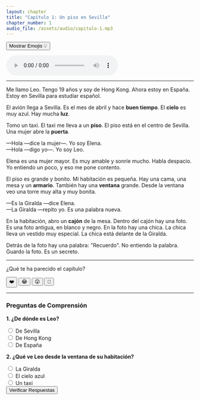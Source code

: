 ```yaml
---
layout: chapter
title: "Capítulo 1: Un piso en Sevilla"
chapter_number: 1
audio_file: /assets/audio/capitulo-1.mp3
---
```


<!-- Botón para mostrar/ocultar Emojis -->
<button id="emoji-toggle" class="emoji-toggle-button">Mostrar Emojis 💡</button>

<!-- Reproductor de Audio -->
<div class="audio-player">
    <audio controls src="{{ page.audio_file }}">
        Tu navegador no soporta el audio.
    </audio>
</div>

<hr>

<!-- Texto del Capítulo con Glosas y Emojis -->
<p>Me llamo Leo. Tengo 19 años y soy de Hong Kong. Ahora estoy en España. Estoy en Sevilla para estudiar español.</p>

<p>El <span class="emoji-word" data-emoji="✈️">avión</span> llega a Sevilla. Es el mes de abril y hace <strong><span class="glosa" data-definicion="good weather">buen tiempo</span></strong>. El <strong><span class="glosa" data-definicion="sky">cielo</span></strong> es muy azul. Hay mucha <strong><span class="glosa" data-definicion="light">luz</span></strong>.</p>

<p>Tomo un <span class="emoji-word" data-emoji="🚕">taxi</span>. El taxi me lleva a un <strong><span class="glosa" data-definicion="apartment / flat">piso</span></strong>. El piso está en el centro de Sevilla. Una mujer abre la <strong><span class="glosa" data-definicion="door">puerta</span></strong>.</p>

<p>—Hola —dice la mujer—. Yo soy Elena.<br>—Hola —digo yo—. Yo soy Leo.</p>

<p>Elena es una mujer mayor. Es muy amable y sonríe mucho. Habla despacio. Yo entiendo un poco, y eso me pone contento.</p>

<p>El piso es grande y bonito. Mi habitación es pequeña. Hay una <span class="emoji-word" data-emoji="🛏️">cama</span>, una <span class="emoji-word" data-emoji="🪑">mesa</span> y un <strong><span class="glosa" data-definicion="wardrobe / closet">armario</span></strong>. También hay una <strong><span class="glosa" data-definicion="window">ventana</span></strong> grande. Desde la ventana veo una torre muy alta y muy bonita.</p>

<p>—Es la Giralda —dice Elena.<br>—La Giralda —repito yo. Es una palabra nueva.</p>

<p>En la habitación, abro un <strong><span class="glosa" data-definicion="drawer">cajón</span></strong> de la mesa. Dentro del cajón hay una <span class="emoji-word" data-emoji="🖼️">foto</span>. Es una foto antigua, en blanco y negro. En la foto hay una chica. La chica lleva un vestido muy especial. La chica está delante de la Giralda.</p>

<p>Detrás de la foto hay una palabra: "Recuerdo". No entiendo la palabra. Guardo la foto. Es un secreto.</p>

<hr>

<!-- Sección de Reacciones con Emojis -->
<div class="reacciones">
    <p>¿Qué te ha parecido el capítulo?</p>
    <button>❤️</button>
    <button>😂</button>
    <button>😮</button>
    <button>🤔</button>
</div>

<hr>

<!-- Preguntas de Comprensión Lectora -->
<div class="quiz">
    <h3>Preguntas de Comprensión</h3>
    <form id="quiz-capitulo-1">
        <div class="pregunta">
            <p><strong>1. ¿De dónde es Leo?</strong></p>
            <label><input type="radio" name="q1" value="a"> De Sevilla</label><br>
            <label><input type="radio" name="q1" value="b" data-correcta="true"> De Hong Kong</label><br>
            <label><input type="radio" name="q1" value="c"> De España</label><br>
        </div>
        <div class="pregunta">
            <p><strong>2. ¿Qué ve Leo desde la ventana de su habitación?</strong></p>
            <label><input type="radio" name="q2" value="a" data-correcta="true"> La Giralda</label><br>
            <label><input type="radio" name="q2" value="b"> El cielo azul</label><br>
            <label><input type="radio" name="q2" value="c"> Un taxi</label><br>
        </div>
        <button type="submit">Verificar Respuestas</button>
    </form>
    <div id="resultado-quiz-1" class="resultado-quiz"></div>
</div>
